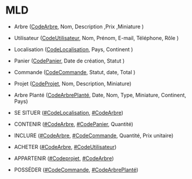 # MLD

- Arbre (<u>CodeArbre</u>, Nom, Description ,Prix ,Miniature )


- Utilisateur (<u>CodeUtilisateur</u>, Nom, Prénom, E-mail, Téléphone, Rôle  )


- Localisation (<u>CodeLocalisation</u>, Pays, Continent )


- Panier (<u>CodePanier</u>, Date de création, Statut )


- Commande (<u>CodeCommande</u>, Statut, date, Total )

- Projet (<u>CodeProjet</u>, Nom, Description, Miniature)


- Arbre Planté (<u>CodeArbrePlanté</u>, Date, Nom, Type, Miniature, Continent, Pays)


- SE SITUER (<u>#CodeLocalisation</u>, <u>#CodeArbre</u>)


- CONTENIR (<u>#CodeArbre</u>, <u>#CodePanier</u>, Quantité)

- INCLURE (<u>#CodeArbre</u>, <u>#CodeCommande</u>, Quantité, Prix unitaire)


- ACHETER (<u>#CodeArbre</u>, <u>#CodeUtilisateur</u>)

- APPARTENIR (<u>#Codeprojet</u>, <u>#CodeArbre</u>)

- POSSÉDER (<u>#CodeCommande</u>, <u>#CodeArbrePlanté</u>)